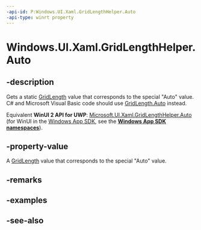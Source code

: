 ```yaml
---
-api-id: P:Windows.UI.Xaml.GridLengthHelper.Auto
-api-type: winrt property
---
```


<!-- Property syntax
public Windows.UI.Xaml.GridLength Auto { get; }
-->

# Windows.UI.Xaml.GridLengthHelper.Auto

## -description
Gets a static [GridLength](gridlength.md) value that corresponds to the special "Auto" value. C# and Microsoft Visual Basic code should use [GridLength.Auto](/dotnet/api/windows.ui.xaml.gridlength.auto?view=dotnet-uwp-10.0&preserve-view=true) instead.

Equivalent **WinUI 2 API for UWP**: [Microsoft.UI.Xaml.GridLengthHelper.Auto](/windows/winui/api/microsoft.ui.xaml.gridlengthhelper.auto) (for WinUI in the [Windows App SDK](/windows/apps/windows-app-sdk/), see the **[Windows App SDK namespaces](/windows/windows-app-sdk/api/winrt/)**).

## -property-value
A [GridLength](gridlength.md) value that corresponds to the special "Auto" value.

## -remarks

## -examples

## -see-also
